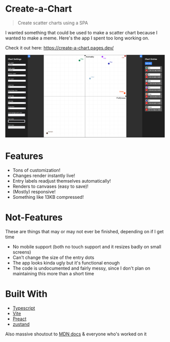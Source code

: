 # Create-a-Chart

> Create scatter charts using a SPA

I wanted something that could be used to make a scatter chart because I wanted to make a meme. Here's the app I spent too long working on.

Check it out here: https://create-a-chart.pages.dev/

![Preview of the App](/public/preview.png)

# Features
 - Tons of customization!
 - Changes render instantly live!
 - Entry labels readjust themselves automatically!
 - Renders to canvases (easy to save)!
 - (Mostly) responsive!
 - Something like 13KB compressed!

# Not-Features
These are things that may or may not ever be finished, depending on if I get time
 - No mobile support (both no touch support and it resizes badly on small screens)
 - Can't change the size of the entry dots
 - The app looks kinda ugly but it's functional enough
 - The code is undocumented and fairly messy, since I don't plan on maintaining this more than a short time

# Built With
 - [Typescript](https://www.typescriptlang.org/)
 - [Vite](https://vitejs.dev/)
 - [Preact](https://preactjs.com/)
 - [zustand](https://www.npmjs.com/package/zustand)

Also massive shoutout to [MDN docs](https://developer.mozilla.org/en-US/docs/Web/API/Canvas_API) & everyone who's worked on it
